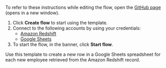 To refer to these instructions while editing the flow, open the [GitHub page](https://github.com/ot4i/app-connect-templates/tree/main/resources/markdown/https://github.com/ot4i/app-connect-templates/blob/shahminiaru-patch-9/resources/Create%20a%20new%20row%20in%20a%20Google%20Sheets%20spreadsheet%20for%20each%20new%20employee%20retrieved%20from%20the%20Amazon%20Redshift%20record_instructions.md) (opens in a new window).

1. Click **Create flow** to start using the template.
2. Connect to the following accounts by using your credentials:
   - [Amazon Redshift](https://www.ibm.com/docs/en/app-connect/containers_cd?topic=apps-amazon-redshift)
   - [Google Sheets](https://www.ibm.com/docs/en/app-connect/containers_cd?topic=apps-google-sheets) 
3. To start the flow, in the banner, click **Start flow**.

Use this template to  create a new row in a Google Sheets spreadsheet for each new employee retrieved from the Amazon Redshift record. 
